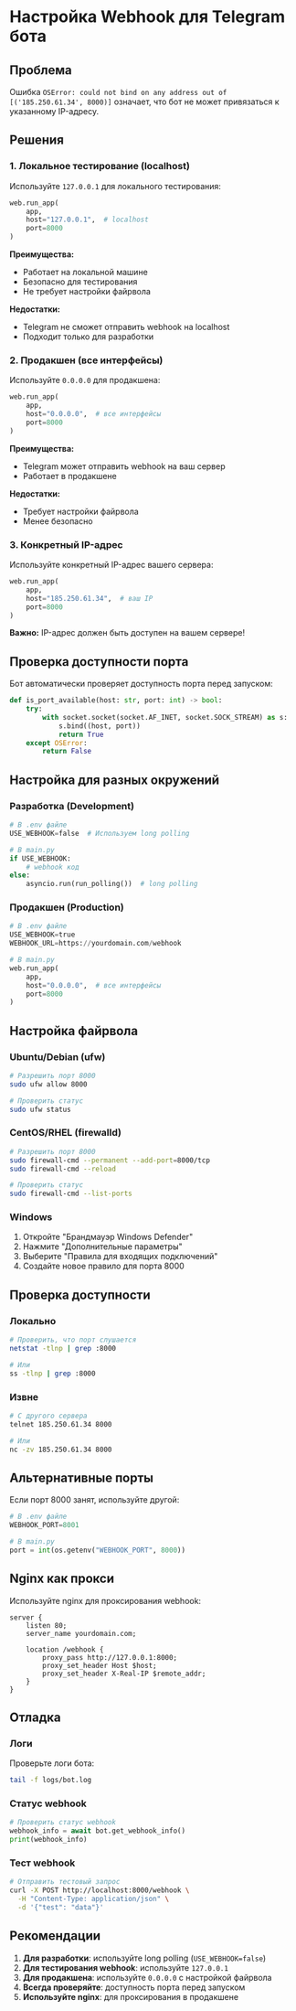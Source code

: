 # Настройка Webhook для Telegram бота

## Проблема

Ошибка `OSError: could not bind on any address out of [('185.250.61.34', 8000)]` означает, что бот не может привязаться к указанному IP-адресу.

## Решения

### 1. Локальное тестирование (localhost)

Используйте `127.0.0.1` для локального тестирования:

```python
web.run_app(
    app,
    host="127.0.0.1",  # localhost
    port=8000
)
```

**Преимущества:**
- Работает на локальной машине
- Безопасно для тестирования
- Не требует настройки файрвола

**Недостатки:**
- Telegram не сможет отправить webhook на localhost
- Подходит только для разработки

### 2. Продакшен (все интерфейсы)

Используйте `0.0.0.0` для продакшена:

```python
web.run_app(
    app,
    host="0.0.0.0",  # все интерфейсы
    port=8000
)
```

**Преимущества:**
- Telegram может отправить webhook на ваш сервер
- Работает в продакшене

**Недостатки:**
- Требует настройки файрвола
- Менее безопасно

### 3. Конкретный IP-адрес

Используйте конкретный IP-адрес вашего сервера:

```python
web.run_app(
    app,
    host="185.250.61.34",  # ваш IP
    port=8000
)
```

**Важно:** IP-адрес должен быть доступен на вашем сервере!

## Проверка доступности порта

Бот автоматически проверяет доступность порта перед запуском:

```python
def is_port_available(host: str, port: int) -> bool:
    try:
        with socket.socket(socket.AF_INET, socket.SOCK_STREAM) as s:
            s.bind((host, port))
            return True
    except OSError:
        return False
```

## Настройка для разных окружений

### Разработка (Development)

```python
# В .env файле
USE_WEBHOOK=false  # Используем long polling
```

```python
# В main.py
if USE_WEBHOOK:
    # webhook код
else:
    asyncio.run(run_polling())  # long polling
```

### Продакшен (Production)

```python
# В .env файле
USE_WEBHOOK=true
WEBHOOK_URL=https://yourdomain.com/webhook
```

```python
# В main.py
web.run_app(
    app,
    host="0.0.0.0",  # все интерфейсы
    port=8000
)
```

## Настройка файрвола

### Ubuntu/Debian (ufw)

```bash
# Разрешить порт 8000
sudo ufw allow 8000

# Проверить статус
sudo ufw status
```

### CentOS/RHEL (firewalld)

```bash
# Разрешить порт 8000
sudo firewall-cmd --permanent --add-port=8000/tcp
sudo firewall-cmd --reload

# Проверить статус
sudo firewall-cmd --list-ports
```

### Windows

1. Откройте "Брандмауэр Windows Defender"
2. Нажмите "Дополнительные параметры"
3. Выберите "Правила для входящих подключений"
4. Создайте новое правило для порта 8000

## Проверка доступности

### Локально

```bash
# Проверить, что порт слушается
netstat -tlnp | grep :8000

# Или
ss -tlnp | grep :8000
```

### Извне

```bash
# С другого сервера
telnet 185.250.61.34 8000

# Или
nc -zv 185.250.61.34 8000
```

## Альтернативные порты

Если порт 8000 занят, используйте другой:

```python
# В .env файле
WEBHOOK_PORT=8001

# В main.py
port = int(os.getenv("WEBHOOK_PORT", 8000))
```

## Nginx как прокси

Используйте nginx для проксирования webhook:

```nginx
server {
    listen 80;
    server_name yourdomain.com;
    
    location /webhook {
        proxy_pass http://127.0.0.1:8000;
        proxy_set_header Host $host;
        proxy_set_header X-Real-IP $remote_addr;
    }
}
```

## Отладка

### Логи

Проверьте логи бота:
```bash
tail -f logs/bot.log
```

### Статус webhook

```python
# Проверить статус webhook
webhook_info = await bot.get_webhook_info()
print(webhook_info)
```

### Тест webhook

```bash
# Отправить тестовый запрос
curl -X POST http://localhost:8000/webhook \
  -H "Content-Type: application/json" \
  -d '{"test": "data"}'
```

## Рекомендации

1. **Для разработки**: используйте long polling (`USE_WEBHOOK=false`)
2. **Для тестирования webhook**: используйте `127.0.0.1`
3. **Для продакшена**: используйте `0.0.0.0` с настройкой файрвола
4. **Всегда проверяйте**: доступность порта перед запуском
5. **Используйте nginx**: для проксирования в продакшене
